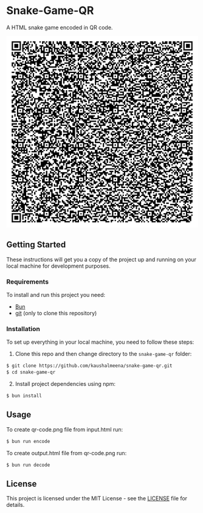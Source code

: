 # Snake-Game-QR

A HTML snake game encoded in QR code.

![QR-Code](./qr-code.png)

## Getting Started

These instructions will get you a copy of the project up and running on your local machine for development purposes.

### Requirements

To install and run this project you need:

- [Bun](https://bun.sh/ "Bun")
- [git](https://git-scm.com/downloads "git") (only to clone this repository)

### Installation

To set up everything in your local machine, you need to follow these steps:

1. Clone this repo and then change directory to the `snake-game-qr` folder:

```bash
$ git clone https://github.com/kaushalmeena/snake-game-qr.git
$ cd snake-game-qr
```

2. Install project dependencies using npm:

```bash
$ bun install
```

## Usage

To create qr-code.png file from input.html run:

```bash
$ bun run encode
```

To create output.html file from qr-code.png run:

```bash
$ bun run decode
```

## License

This project is licensed under the MIT License - see the [LICENSE](LICENSE) file for details.
